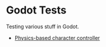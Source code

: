 # Godot Tests

Testing various stuff in Godot.

- [Physics-based character controller](./physics_player)